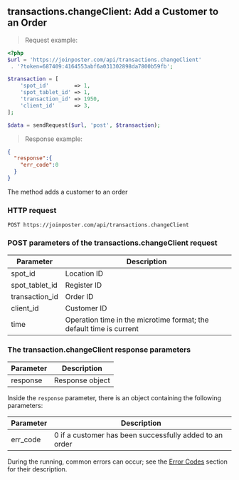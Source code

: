 ## transactions.changeClient: Add a Customer to an Order

> Request example:

```php
<?php
$url = 'https://joinposter.com/api/transactions.changeClient'
 . '?token=687409:4164553abf6a031302898da7800b59fb';

$transaction = [
    'spot_id'        => 1,
    'spot_tablet_id' => 1,
    'transaction_id' => 1950,
    'client_id'      => 3,
];

$data = sendRequest($url, 'post', $transaction);
```

> Response example:

```json
{  
  "response":{  
    "err_code":0
  }
}
```

The method adds a customer to an order

### HTTP request

`POST https://joinposter.com/api/transactions.changeClient`

### POST parameters of the transactions.changeClient request

Parameter | Description
--------- | -----------
spot_id | Location ID
spot_tablet_id | Register ID
transaction_id | Order ID
client_id | Customer ID
time | Operation time in the microtime format; the default time is current

### The transaction.changeClient response parameters

Parameter | Description
--------- | -----------
response | Response object

Inside the `response` parameter, there is an object containing the following parameters:

Parameter | Description
--------- | -----------
err_code | 0 if a customer has been successfully added to an order

During the running, common errors can occur; see the [Error Codes](/en/docs/v3/web/errors) section for their description.


